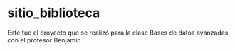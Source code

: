 # sitio_biblioteca
Este fue el proyecto que se realizó para la clase Bases de datos avanzadas con el profesor Benjamín

